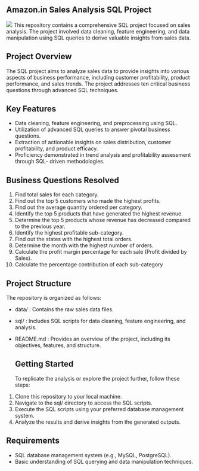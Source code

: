 ##  Amazon.in Sales Analysis SQL Project

![](https://resize.indiatvnews.com/en/resize/newbucket/1200_-/2018/07/amazon-1200x537-1-1531806703.jpg)
This repository contains a comprehensive SQL project focused on sales analysis. The project involved data cleaning, feature engineering, and data manipulation using SQL queries to derive valuable insights from sales data.

## Project Overview
The SQL project aims to analyze sales data to provide insights into various aspects of business performance, including customer profitability, product performance, and sales trends. The project addresses ten critical business questions through advanced SQL techniques.

## Key Features
* Data cleaning, feature engineering, and preprocessing using SQL.
* Utilization of advanced SQL queries to answer pivotal business questions.
* Extraction of actionable insights on sales distribution, customer profitability, and 
  product efficacy.
* Proficiency demonstrated in trend analysis and profitability assessment through SQL- 
  driven methodologies.

## Business Questions Resolved
1. Find total sales for each category.
2. Find out the top 5 customers who made the highest profits.
3. Find out the average quantity ordered per category.
4. Identify the top 5 products that have generated the highest revenue.
5. Determine the top 5 products whose revenue has decreased compared to the previous year.
6. Identify the highest profitable sub-category.
7. Find out the states with the highest total orders.
8. Determine the month with the highest number of orders.
9. Calculate the profit margin percentage for each sale (Profit divided by Sales).
10. Calculate the percentage contribution of each sub-category

## Project Structure
The repository is organized as follows:

* data/ : Contains the raw sales data files.
* sql/ : Includes SQL scripts for data cleaning, feature engineering, and analysis.
* README.md : Provides an overview of the project, including its objectives, features, 
  and structure.

  ## Getting Started
  To replicate the analysis or explore the project further, follow these steps:

1. Clone this repository to your local machine.
2. Navigate to the sql/ directory to access the SQL scripts.
3. Execute the SQL scripts using your preferred database management system.
4. Analyze the results and derive insights from the generated outputs.

## Requirements
* SQL database management system (e.g., MySQL, PostgreSQL).
* Basic understanding of SQL querying and data manipulation techniques.


